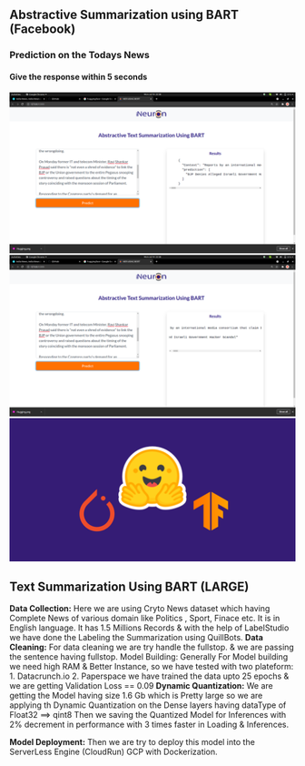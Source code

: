 ## Abstractive Summarization using BART (Facebook)
### Prediction on the Todays News
#### Give the response within **5 seconds**
![Image1](Records/1.png)
![Image](Records/2.png)
![Image](Records/Hugging.png)

## **Text Summarization Using BART (LARGE)**

**Data Collection:** Here we are using Cryto News dataset which having Complete News of various domain like Politics , Sport, Finace etc. It is in English language. It has 1.5 Millions Records & with the help of LabelStudio we have done the Labeling the Summarization using QuillBots.
**Data Cleaning:** For data cleaning we are try handle the fullstop. & we are passing the sentence having fullstop.
Model Building: Generally For Model building we need high RAM & Better Instance, so we have tested with two plateform:
    1. Datacrunch.io
    2. Paperspace
we have trained the data upto 25 epochs & we are getting Validation Loss == 0.09
**Dynamic Quantization:**  We are getting the Model having size 1.6 Gb which is Pretty large so we are applying th Dynamic Quantization on the Dense layers having dataType of Float32 ==> qint8
Then we saving the Quantized Model for Inferences with 2% decrement in performance with 3 times faster in Loading & Inferences.

**Model Deployment:** Then we are try to deploy this model into the ServerLess Engine (CloudRun) GCP with Dockerization.

